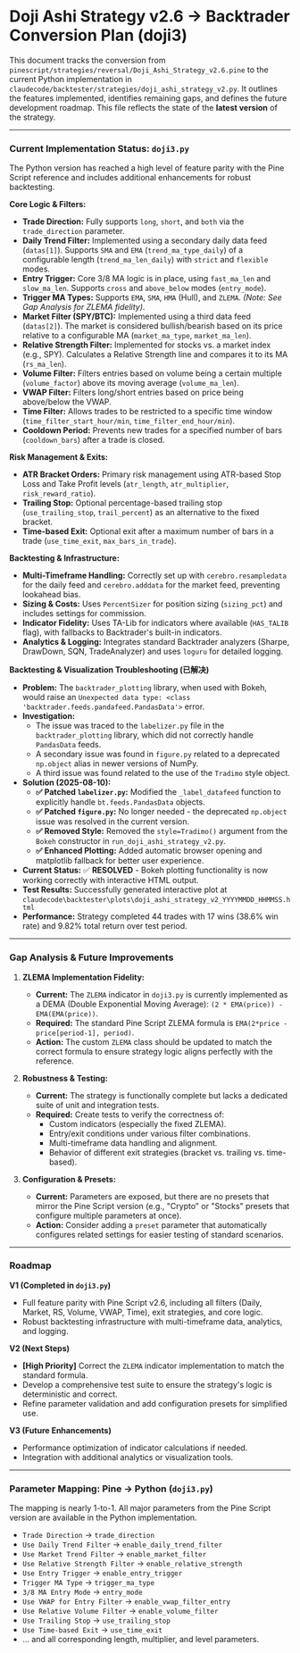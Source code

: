 # Doji Ashi Strategy v2.6 → Backtrader Conversion Plan (doji3)

This document tracks the conversion from `pinescript/strategies/reversal/Doji_Ashi_Strategy_v2.6.pine` to the current Python implementation in `claudecode/backtester/strategies/doji_ashi_strategy_v2.py`. It outlines the features implemented, identifies remaining gaps, and defines the future development roadmap. This file reflects the state of the **latest version** of the strategy.

---

### Current Implementation Status: `doji3.py`

The Python version has reached a high level of feature parity with the Pine Script reference and includes additional enhancements for robust backtesting.

**Core Logic & Filters:**
- **Trade Direction:** Fully supports `long`, `short`, and `both` via the `trade_direction` parameter.
- **Daily Trend Filter:** Implemented using a secondary daily data feed (`datas[1]`). Supports `SMA` and `EMA` (`trend_ma_type_daily`) of a configurable length (`trend_ma_len_daily`) with `strict` and `flexible` modes.
- **Entry Trigger:** Core 3/8 MA logic is in place, using `fast_ma_len` and `slow_ma_len`. Supports `cross` and `above_below` modes (`entry_mode`).
- **Trigger MA Types:** Supports `EMA`, `SMA`, `HMA` (Hull), and `ZLEMA`. *(Note: See Gap Analysis for ZLEMA fidelity)*.
- **Market Filter (SPY/BTC):** Implemented using a third data feed (`datas[2]`). The market is considered bullish/bearish based on its price relative to a configurable MA (`market_ma_type`, `market_ma_len`).
- **Relative Strength Filter:** Implemented for stocks vs. a market index (e.g., SPY). Calculates a Relative Strength line and compares it to its MA (`rs_ma_len`).
- **Volume Filter:** Filters entries based on volume being a certain multiple (`volume_factor`) above its moving average (`volume_ma_len`).
- **VWAP Filter:** Filters long/short entries based on price being above/below the VWAP.
- **Time Filter:** Allows trades to be restricted to a specific time window (`time_filter_start_hour/min`, `time_filter_end_hour/min`).
- **Cooldown Period:** Prevents new trades for a specified number of bars (`cooldown_bars`) after a trade is closed.

**Risk Management & Exits:**
- **ATR Bracket Orders:** Primary risk management using ATR-based Stop Loss and Take Profit levels (`atr_length`, `atr_multiplier`, `risk_reward_ratio`).
- **Trailing Stop:** Optional percentage-based trailing stop (`use_trailing_stop`, `trail_percent`) as an alternative to the fixed bracket.
- **Time-based Exit:** Optional exit after a maximum number of bars in a trade (`use_time_exit`, `max_bars_in_trade`).

**Backtesting & Infrastructure:**
- **Multi-Timeframe Handling:** Correctly set up with `cerebro.resampledata` for the daily feed and `cerebro.adddata` for the market feed, preventing lookahead bias.
- **Sizing & Costs:** Uses `PercentSizer` for position sizing (`sizing_pct`) and includes settings for commission.
- **Indicator Fidelity:** Uses TA-Lib for indicators where available (`HAS_TALIB` flag), with fallbacks to Backtrader's built-in indicators.
- **Analytics & Logging:** Integrates standard Backtrader analyzers (Sharpe, DrawDown, SQN, TradeAnalyzer) and uses `loguru` for detailed logging.

**Backtesting & Visualization Troubleshooting (已解决)**
- **Problem:** The `backtrader_plotting` library, when used with Bokeh, would raise an `Unexpected data type: <class 'backtrader.feeds.pandafeed.PandasData'>` error.
- **Investigation:**
    - The issue was traced to the `labelizer.py` file in the `backtrader_plotting` library, which did not correctly handle `PandasData` feeds.
    - A secondary issue was found in `figure.py` related to a deprecated `np.object` alias in newer versions of NumPy.
    - A third issue was found related to the use of the `Tradimo` style object.
- **Solution (2025-08-10):**
    - **✅ Patched `labelizer.py`:** Modified the `_label_datafeed` function to explicitly handle `bt.feeds.PandasData` objects.
    - **✅ Patched `figure.py`:** No longer needed - the deprecated `np.object` issue was resolved in the current version.
    - **✅ Removed Style:** Removed the `style=Tradimo()` argument from the `Bokeh` constructor in `run_doji_ashi_strategy_v2.py`.
    - **✅ Enhanced Plotting:** Added automatic browser opening and matplotlib fallback for better user experience.
- **Current Status:** ✅ **RESOLVED** - Bokeh plotting functionality is now working correctly with interactive HTML output.
- **Test Results:** Successfully generated interactive plot at `claudecode\backtester\plots\doji_ashi_strategy_v2_YYYYMMDD_HHMMSS.html`
- **Performance:** Strategy completed 44 trades with 17 wins (38.6% win rate) and 9.82% total return over test period.

---

### Gap Analysis & Future Improvements

1.  **ZLEMA Implementation Fidelity:**
    -   **Current:** The `ZLEMA` indicator in `doji3.py` is currently implemented as a DEMA (Double Exponential Moving Average): `(2 * EMA(price)) - EMA(EMA(price))`.
    -   **Required:** The standard Pine Script ZLEMA formula is `EMA(2*price - price[period-1], period)`.
    -   **Action:** The custom `ZLEMA` class should be updated to match the correct formula to ensure strategy logic aligns perfectly with the reference.

2.  **Robustness & Testing:**
    -   **Current:** The strategy is functionally complete but lacks a dedicated suite of unit and integration tests.
    -   **Required:** Create tests to verify the correctness of:
        -   Custom indicators (especially the fixed ZLEMA).
        -   Entry/exit conditions under various filter combinations.
        -   Multi-timeframe data handling and alignment.
        -   Behavior of different exit strategies (bracket vs. trailing vs. time-based).

3.  **Configuration & Presets:**
    -   **Current:** Parameters are exposed, but there are no presets that mirror the Pine Script version (e.g., "Crypto" or "Stocks" presets that configure multiple parameters at once).
    -   **Action:** Consider adding a `preset` parameter that automatically configures related settings for easier testing of standard scenarios.

---

### Roadmap

**V1 (Completed in `doji3.py`)**
-   Full feature parity with Pine Script v2.6, including all filters (Daily, Market, RS, Volume, VWAP, Time), exit strategies, and core logic.
-   Robust backtesting infrastructure with multi-timeframe data, analytics, and logging.

**V2 (Next Steps)**
-   **[High Priority]** Correct the `ZLEMA` indicator implementation to match the standard formula.
-   Develop a comprehensive test suite to ensure the strategy's logic is deterministic and correct.
-   Refine parameter validation and add configuration presets for simplified use.

**V3 (Future Enhancements)**
-   Performance optimization of indicator calculations if needed.
-   Integration with additional analytics or visualization tools.

---

### Parameter Mapping: Pine → Python (`doji3.py`)

The mapping is nearly 1-to-1. All major parameters from the Pine Script version are available in the Python implementation.

-   `Trade Direction` → `trade_direction`
-   `Use Daily Trend Filter` → `enable_daily_trend_filter`
-   `Use Market Trend Filter` → `enable_market_filter`
-   `Use Relative Strength Filter` → `enable_relative_strength`
-   `Use Entry Trigger` → `enable_entry_trigger`
-   `Trigger MA Type` → `trigger_ma_type`
-   `3/8 MA Entry Mode` → `entry_mode`
-   `Use VWAP for Entry Filter` → `enable_vwap_filter_entry`
-   `Use Relative Volume Filter` → `enable_volume_filter`
-   `Use Trailing Stop` → `use_trailing_stop`
-   `Use Time-based Exit` → `use_time_exit`
-   ... and all corresponding length, multiplier, and level parameters.
